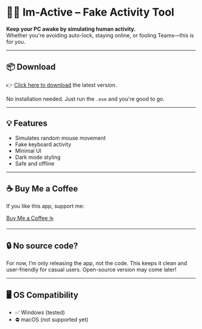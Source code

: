 # 🧍‍♂️ Im-Active – Fake Activity Tool

**Keep your PC awake by simulating human activity.**  
Whether you're avoiding auto-lock, staying online, or fooling Teams—this is for you.

---

## 📦 Download

👉 [Click here to download](https://github.com/GhassenEljday/Im-Active/releases) the latest version.

No installation needed. Just run the `.exe` and you're good to go.

---

## 💡 Features

- Simulates random mouse movement
- Fake keyboard activity
- Minimal UI
- Dark mode styling
- Safe and offline

---

## ☕ Buy Me a Coffee

If you like this app, support me:

[Buy Me a Coffee ☕](https://ko-fi.com/eljday)

---

## 🔒 No source code?

For now, I’m only releasing the app, not the code. This keeps it clean and user-friendly for casual users. Open-source version may come later!

---

## 🖥️ OS Compatibility

- ✅ Windows (tested)
- ⛔ macOS (not supported yet)
